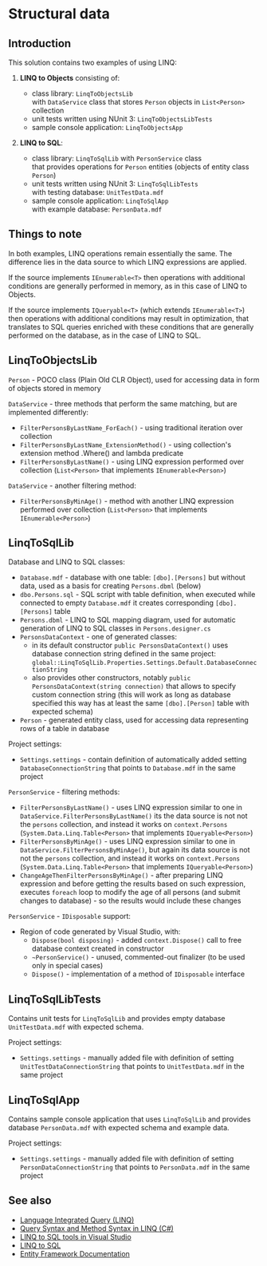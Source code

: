 # Structural data

<!-- > NOTE: this document is under development: [The `P05.StructuralData\README.md` must be update #136](https://github.com/mpostol/TP/issues/136) -->

## Introduction

This solution contains two examples of using LINQ:

1. **LINQ to Objects** consisting of:
    * class library: `LinqToObjectsLib`  
      with `DataService` class that stores `Person` objects in `List<Person>` collection
    * unit tests written using NUnit 3: `LinqToObjectsLibTests`
    * sample console application: `LinqToObjectsApp`

1. **LINQ to SQL**:
    * class library: `LinqToSqlLib` with `PersonService` class  
      that provides operations for `Person` entities (objects of entity class `Person`)
    * unit tests written using NUnit 3: `LinqToSqlLibTests`  
      with testing database: `UnitTestData.mdf`
    * sample console application: `LinqToSqlApp`  
      with example database: `PersonData.mdf`

## Things to note

In both examples, LINQ operations remain essentially the same. The difference lies in the data source to which LINQ expressions are applied.

If the source implements `IEnumerable<T>` then operations with additional conditions are generally performed in memory, as in this case of LINQ to Objects.

If the source implements `IQueryable<T>` (which extends `IEnumerable<T>`) then operations with additional conditions may result in optimization, that translates to SQL queries enriched with these conditions that are generally performed on the database, as in the case of LINQ to SQL.

## LinqToObjectsLib

`Person` - POCO class (Plain Old CLR Object), used for accessing data in form of objects stored in memory

`DataService` - three methods that perform the same matching, but are implemented differently:

* `FilterPersonsByLastName_ForEach()` - using traditional iteration over collection
* `FilterPersonsByLastName_ExtensionMethod()` - using collection's
  extension method .Where() and lambda predicate
* `FilterPersonsByLastName()` - using LINQ expression performed over collection
  (`List<Person>` that implements `IEnumerable<Person>`)

`DataService` - another filtering method:

* `FilterPersonsByMinAge()` - method with another LINQ expression performed over collection
  (`List<Person>` that implements `IEnumerable<Person>`)

## LinqToSqlLib

Database and LINQ to SQL classes:

* `Database.mdf` - database with one table: `[dbo].[Persons]` but without data,
  used as a basis for creating `Persons.dbml` (below)
* `dbo.Persons.sql` - SQL script with table definition, when executed while connected
  to empty `Database.mdf` it creates corresponding `[dbo].[Persons]` table
* `Persons.dbml` - LINQ to SQL mapping diagram, used for automatic generation of
  LINQ to SQL classes in `Persons.designer.cs`
* `PersonsDataContext` - one of generated classes:
  * in its default constructor `public PersonsDataContext()` uses database connection string
    defined in the same project:  
    `global::LinqToSqlLib.Properties.Settings.Default.DatabaseConnectionString`
  * also provides other constructors, notably `public PersonsDataContext(string connection)`
    that allows to specify custom connection string (this will work as long as database specified
    this way has at least the same `[dbo].[Person]` table with expected schema)
* `Person` - generated entity class, used for accessing data representing rows of a table in database

Project settings:

* `Settings.settings` - contain definition of automatically added setting `DatabaseConnectionString`
  that points to `Database.mdf` in the same project

`PersonService` - filtering methods:

* `FilterPersonsByLastName()` - uses LINQ expression similar to one in `DataService.FilterPersonsByLastName()`
  its the data source is not not the `persons` collection, and instead it works on `context.Persons`
  (`System.Data.Linq.Table<Person>` that implements `IQueryable<Person>`)
* `FilterPersonsByMinAge()` - uses LINQ expression similar to one in `DataService.FilterPersonsByMinAge()`,
  but again its data source is not not the `persons` collection, and instead it works on `context.Persons`
  (`System.Data.Linq.Table<Person>` that implements `IQueryable<Person>`)
* `ChangeAgeThenFilterPersonsByMinAge()` - after preparing LINQ expression and before getting the
  results based on such expression, executes `foreach` loop to modify the age of all persons
  (and submit changes to database) - so the results would include these changes

`PersonService` - `IDisposable` support:

* Region of code generated by Visual Studio, with:
  * `Dispose(bool disposing)` - added `context.Dispose()` call to free database context created in constructor
  * `~PersonService()` - unused, commented-out finalizer (to be used only in special cases)
  * `Dispose()` - implementation of a method of `IDisposable` interface

## LinqToSqlLibTests

Contains unit tests for `LinqToSqlLib` and provides empty database `UnitTestData.mdf` with expected schema.

Project settings:

* `Settings.settings` - manually added file with definition of setting `UnitTestDataConnectionString`
  that points to `UnitTestData.mdf` in the same project

## LinqToSqlApp

Contains sample console application that uses `LinqToSqlLib` and provides database `PersonData.mdf` with expected schema
and example data.

Project settings:

* `Settings.settings` - manually added file with definition of setting `PersonDataConnectionString`
  that points to `PersonData.mdf` in the same project

## See also

* [Language Integrated Query (LINQ)](https://docs.microsoft.com/dotnet/csharp/programming-guide/concepts/linq)
* [Query Syntax and Method Syntax in LINQ (C#)](https://docs.microsoft.com/dotnet/csharp/programming-guide/concepts/linq/query-syntax-and-method-syntax-in-linq)
* [LINQ to SQL tools in Visual Studio](https://docs.microsoft.com/visualstudio/data-tools/linq-to-sql-tools-in-visual-studio2?view=vs-2017)
* [LINQ to SQL](https://docs.microsoft.com/dotnet/framework/data/adonet/sql/linq/)
* [Entity Framework Documentation](https://docs.microsoft.com/ef/)

<!--
//____________________________________________________________________________________________________________________________________
//
//  Copyright (C) 2023, Mariusz Postol LODZ POLAND.
//
//  To be in touch join the community by pressing the `Watch` button and get started commenting using the discussion panel at
//
//  https://github.com/mpostol/TP/discussions/182
//
//  by introducing yourself and telling us what you do with this community.
//_____________________________________________________________________________________________________________________________________
-->
